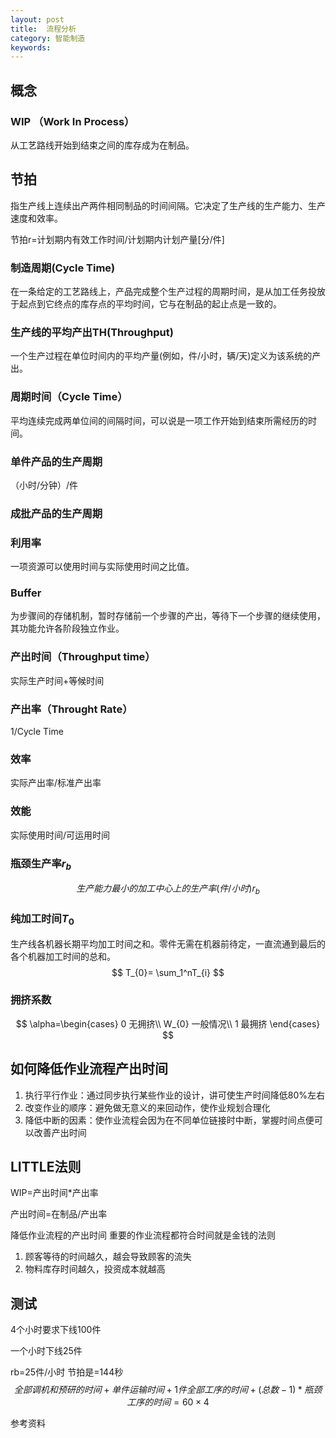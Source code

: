 ```yaml
---
layout: post
title:  流程分析
category: 智能制造
keywords: 
---
```


## 概念
### WIP （Work In Process）
从工艺路线开始到结束之间的库存成为在制品。

## 节拍
指生产线上连续出产两件相同制品的时间间隔。它决定了生产线的生产能力、生产速度和效率。

节拍r=计划期内有效工作时间/计划期内计划产量[分/件]

### 制造周期(Cycle Time)
在一条给定的工艺路线上，产品完成整个生产过程的周期时间，是从加工任务投放于起点到它终点的库存点的平均时间，它与在制品的起止点是一致的。

### 生产线的平均产出TH(Throughput)

一个生产过程在单位时间内的平均产量(例如，件/小时，辆/天)定义为该系统的产出。

### 周期时间（Cycle Time）

平均连续完成两单位间的间隔时间，可以说是一项工作开始到结束所需经历的时间。

### 单件产品的生产周期

（小时/分钟）/件

### 成批产品的生产周期

### 利用率

一项资源可以使用时间与实际使用时间之比值。

### Buffer

为步骤间的存储机制，暂时存储前一个步骤的产出，等待下一个步骤的继续使用，其功能允许各阶段独立作业。

### 产出时间（Throughput time）

实际生产时间+等候时间

### 产出率（Throught Rate）

1/Cycle Time

### 效率

实际产出率/标准产出率

### 效能

实际使用时间/可运用时间

### 瓶颈生产率$r_b$

$$
生产能力最小的加工中心上的生产率(件/小时) r_b
$$

### 纯加工时间$T_{0}$

生产线各机器长期平均加工时间之和。零件无需在机器前待定，一直流通到最后的各个机器加工时间的总和。
$$
T_{0}= \sum_1^nT_{i}
$$


### 拥挤系数

$$
\alpha=\begin{cases}
		0  无拥挤\\
		W_{0}  一般情况\\
		1 最拥挤
	\end{cases}
$$


## 如何降低作业流程产出时间
1. 执行平行作业：通过同步执行某些作业的设计，讲可使生产时间降低80%左右
2. 改变作业的顺序：避免做无意义的来回动作，使作业规划合理化
3. 降低中断的因素：使作业流程会因为在不同单位链接时中断，掌握时间点便可以改善产出时间

## LITTLE法则



WIP=产出时间*产出率

产出时间=在制品/产出率

降低作业流程的产出时间
重要的作业流程都符合时间就是金钱的法则
1. 顾客等待的时间越久，越会导致顾客的流失
2. 物料库存时间越久，投资成本就越高

## 测试

4个小时要求下线100件

一个小时下线25件

rb=25件/小时  节拍是=144秒
$$
全部调机和预研的时间+单件运输时间+1件全部工序的时间+(总数-1)*瓶颈工序的时间=60 \times 4
$$




参考资料

